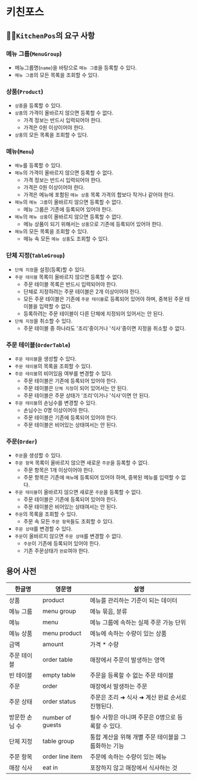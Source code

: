 # 키친포스

## 👩‍🍳`KitchenPos`의 요구 사항
### 메뉴 그룹(`MenuGroup`)
- 메뉴그룹명(`name`)을 바탕으로 `메뉴 그룹`을 등록할 수 있다.
- `메뉴 그룹`의 모든 목록을 조회할 수 있다.

### 상품(`Product`)
- `상품`을 등록할 수 있다.
- `상품`의 가격이 올바르지 않으면 등록할 수 없다. 
    * 가격 정보는 반드시 입력되어야 한다.
    * 가격은 0원 이상이어야 한다.    
- `상품`의 모든 목록을 조회할 수 있다.

### 메뉴(`Menu`)
- `메뉴`를 등록할 수 있다.
- `메뉴`의 가격이 올바르지 않으면 등록할 수 없다.
    * 가격 정보는 반드시 입력되어야 한다.
    * 가격은 0원 이상이어야 한다.
    * 가격은 메뉴에 포함된 `메뉴 상품` 목록 가격의 합보다 작거나 같어야 한다.  
- `메뉴`의 `메뉴 그룹`이 올바르지 않으면 등록할 수 없다.
    * 메뉴 그룹은 기존에 등록되어 있어야 한다. 
- `메뉴`의 `메뉴 상품`이 올바르지 않으면 등록할 수 없다.  
    * 메뉴 상품이 되기 위해서는 `상품`으로 기존에 등록되어 있어야 한다.
- `메뉴`의 모든 목록을 조회할 수 있다.
    * 메뉴 속 모든 `메뉴 상품`도 조회할 수 있다.

### 단체 지정(`TableGroup`)
- `단체 지정`을 설정(등록)할 수 있다.
- `주문 테이블` 목록이 올바르지 않으면 등록할 수 없다. 
  * 주문 테이블 목록은 반드시 입력되어야 한다.
  * 단체로 지정하려는 주문 테이블은 2개 이상이어야 한다.
  * 모든 주문 테이블은 기존에 `주문 테이블`로 등록되어 있어야 하며, 중복된 주문 테이블을 입력할 수 없다. 
  * 등록하려는 주문 테이블이 다른 단체에 지정되어 있어서는 안 된다. 
- `단체 지정`을 취소할 수 있다.
  * 주문 테이블 중 하나라도 '조리'중이거나 '식사'중이면 지정을 취소할 수 없다. 
  
### 주문 테이블(`OrderTable`)
- `주문 테이블`을 생성할 수 있다.
- `주문 테이블`의 목록을 조회할 수 있다.
- `주문 테이블`의 비어있음 여부를 변경할 수 있다. 
  * 주문 테이블은 기존에 등록되어 있어야 한다.
  * 주문 테이블은 `단체 지정`이 되어 있어서는 안 된다. 
  * 주문 테이블은 주문 상태가 '조리'이거나 '식사'이면 안 된다.
- `주문 테이블`의 손님수를 변경할 수 있다.
  * 손님수는 0명 이상이어야 한다. 
  * 주문 테이블은 기존에 등록되어 있어야 한다. 
  * 주문 테이블은 비어있는 상태여서는 안 된다. 
  
### 주문(`Order`)
- `주문`을 생성할 수 있다.
- `주문 항목` 목록이 올바르지 않으면 새로운 `주문`을 등록할 수 없다.
  * 주문 항목은 1개 이상이어야 한다. 
  * 주문 항목은 기존에 `메뉴`에 등록되어 있어야 하며, 중복된 메뉴를 입력할 수 없다. 
- `주문 테이블`이 올바르지 않으면 새로운 `주문`을 등록할 수 없다. 
  * 주문 테이블은 기존에 등록되어 있어야 한다. 
  * 주문 테이블은 비어있는 상태여서는 안 된다. 
- `주문`의 목록을 조회할 수 있다. 
  * 주문 속 모든 `주문 항목`들도 조회할 수 있다.
- `주문 상태`를 변경할 수 있다.   
- `주문`이 올바르지 않으면 `주문 상태`를 변경할 수 없다. 
  * `주문`이 기존에 등록되어 있어야 한다. 
  * 기존 주문상태가 `완료`여야 한다.

## 용어 사전

| 한글명 | 영문명 | 설명 |
| --- | --- | --- |
| 상품 | product | 메뉴를 관리하는 기준이 되는 데이터 |
| 메뉴 그룹 | menu group | 메뉴 묶음, 분류 |
| 메뉴 | menu | 메뉴 그룹에 속하는 실제 주문 가능 단위 |
| 메뉴 상품 | menu product | 메뉴에 속하는 수량이 있는 상품 |
| 금액 | amount | 가격 * 수량 |
| 주문 테이블 | order table | 매장에서 주문이 발생하는 영역 |
| 빈 테이블 | empty table | 주문을 등록할 수 없는 주문 테이블 |
| 주문 | order | 매장에서 발생하는 주문 |
| 주문 상태 | order status | 주문은 조리 ➜ 식사 ➜ 계산 완료 순서로 진행된다. |
| 방문한 손님 수 | number of guests | 필수 사항은 아니며 주문은 0명으로 등록할 수 있다. |
| 단체 지정 | table group | 통합 계산을 위해 개별 주문 테이블을 그룹화하는 기능 |
| 주문 항목 | order line item | 주문에 속하는 수량이 있는 메뉴 |
| 매장 식사 | eat in | 포장하지 않고 매장에서 식사하는 것 |
